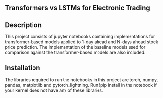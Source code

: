## Transformers vs LSTMs for Electronic Trading

## Description
This project consists of jupyter notebooks containing implementations for transformer-based models applied to 1-day ahead and N-days ahead stock price prediction. The implementation of the baseline models used for comparison against the transformer-based models are also included.

## Installation
The libraries required to run the notebooks in this project are torch, numpy, pandas, matplotlib and pytorch_lightning.
Run !pip install <library> in the notebook if your kernel does not have any of these libraries.

<!-- 
## Usage
Use examples liberally, and show the expected output if you can. It's helpful to have inline the smallest example of usage that you can demonstrate, while providing links to more sophisticated examples if they are too long to reasonably include in the README. -->
<!-- 
## Authors and acknowledgment
Show your appreciation to those who have contributed to the project. -->


